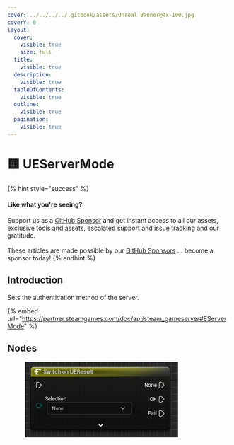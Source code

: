 ```yaml
---
cover: ../../../../.gitbook/assets/Unreal Banner@4x-100.jpg
coverY: 0
layout:
  cover:
    visible: true
    size: full
  title:
    visible: true
  description:
    visible: true
  tableOfContents:
    visible: true
  outline:
    visible: true
  pagination:
    visible: true
---
```


# 🟨 UEServerMode

{% hint style="success" %}
#### Like what you're seeing?

Support us as a [GitHub Sponsor](../../../../become-a-sponsor/) and get instant access to all our assets, exclusive tools and assets, escalated support and issue tracking and our gratitude.\
\
These articles are made possible by our [GitHub Sponsors](../../../../become-a-sponsor/) ... become a sponsor today!
{% endhint %}

## Introduction

Sets the authentication method of the server.

{% embed url="https://partner.steamgames.com/doc/api/steam_gameserver#EServerMode" %}

## Nodes

<figure><img src="../../../../.gitbook/assets/image (18) (1) (1) (1).png" alt=""><figcaption></figcaption></figure>
